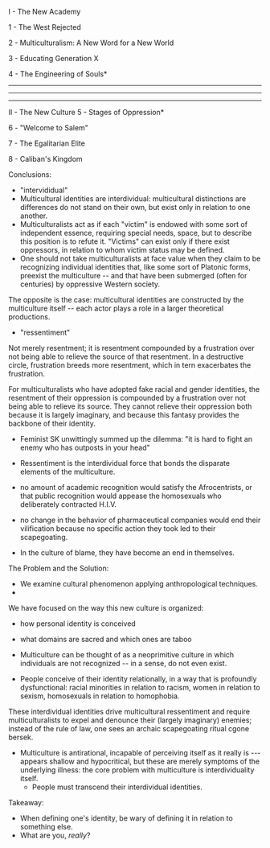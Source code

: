 I - The New Academy

  1 - The West Rejected

  2 - Multiculturalism: A New Word for a New World

  3 - Educating Generation X

  4 - The Engineering of Souls*

-----------------------------
-----------------------------
-----------------------------


II - The New Culture
  5 - Stages of Oppression*

  6 - "Welcome to Salem"

  7 - The Egalitarian Elite

  8 - Caliban's Kingdom


Conclusions:
  - "intervididual"
- Multicultural identities are interdividual: multicultural distinctions are differences do not stand on their own, but exist only in relation to one another.
- Multiculturalists act as if each "victim" is endowed with some sort of independent essence, requiring special needs, space, but to describe this position is to refute it. "Victims" can exist only if there exist oppressors, in relation to whom victim status may be defined.
- One should not take multiculturalists at face value when they claim to be recognizing individual identities that, like some sort of Platonic forms, preexist the multiculture -- and that have been submerged (often for centuries) by oppressive Western society.

The opposite is the case: multicultural identities are constructed by the multiculture itself -- each actor plays a role in a larger theoretical productions.

  - "ressentiment"

Not merely resentment; it is resentment compounded by a frustration over not being able to relieve the source of that resentment. In a destructive circle, frustration breeds more resentment, which in tern exacerbates the frustration. 

For multiculturalists who have adopted fake racial and gender identities, the resentment of their oppression is compounded by a frustration over not being able to relieve its source. They cannot relieve their oppression both because it is largely imaginary, and because this fantasy provides the backbone of their identity.

- Feminist SK unwittingly summed up the dilemma: "it is hard to fight an enemy who has outposts in your head"

- Ressentiment is the interdividual force that bonds the disparate elements of the multiculture.


- no amount of academic recognition would satisfy the Afrocentrists, or that public recognition would appease the homosexuals who deliberately contracted H.I.V.
- no change in the behavior of pharmaceutical companies would end their vilification because no specific action they took led to their scapegoating. 
- In the culture of blame, they have become an end in themselves.




The Problem and the Solution:
  - We examine cultural phenomenon applying anthropological techniques.
  - 

We have focused on the way this new culture is organized:
  - how personal identity is conceived
  - what domains are sacred and which ones are taboo

- Multiculture can be thought of as a neoprimitive culture in which individuals are not recognized -- in a sense, do not even exist.

- People conceive of their identity relationally, in a way that is profoundly dysfunctional: racial minorities in relation to racism, women in relation to sexism, homosexuals in relation to homophobia. 

These interdividual identities drive multicultural ressentiment and require multiculturalists to expel and denounce their (largely imaginary) enemies; instead of the rule of law, one sees an archaic scapegoating ritual cgone bersek.


- Multiculture is antirational, incapable of perceiving itself as it really is --- appears shallow and hypocritical, but these are merely symptoms of the underlying illness: the core problem with multiculture is interdividuality itself.
  - People must transcend their interdividual identities.



Takeaway:

- When defining one's identity, be wary of defining it in relation to something else.
- What are you, _really_?